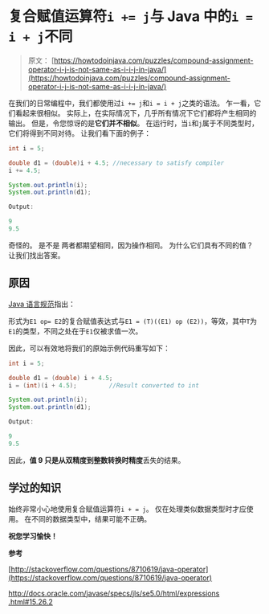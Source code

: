 # 复合赋值运算符`i += j`与 Java 中的`i = i + j`不同

> 原文： [https://howtodoinjava.com/puzzles/compound-assignment-operator-i-j-is-not-same-as-i-i-j-in-java/](https://howtodoinjava.com/puzzles/compound-assignment-operator-i-j-is-not-same-as-i-i-j-in-java/)

在我们的日常编程中，我们都使用过`i += j`和`i = i + j`之类的语法。 乍一看，它们看起来很相似。 实际上，在实际情况下，几乎所有情况下它们都将产生相同的输出。 但是，令您惊讶的是**它们并不相似**。 在运行时，当`i`和`j`属于不同类型时，它们将得到不同对待。 让我们看下面的例子：

```java
int i = 5;

double d1 = (double)i + 4.5; //necessary to satisfy compiler
i += 4.5;

System.out.println(i);
System.out.println(d1);

Output:

9
9.5

```

奇怪的。 是不是 两者都期望相同，因为操作相同。 为什么它们具有不同的值？ 让我们找出答案。

## 原因

[Java 语言规范](https://docs.oracle.com/javase/tutorial/java/nutsandbolts/op1.html "jlsr")指出：

形式为`E1 op= E2`的复合赋值表达式与`E1 = (T)((E1) op (E2))`，等效，其中`T`为`E1`的类型，不同之处在于`E1`仅被求值一次。

因此，可以有效地将我们的原始示例代码重写如下：

```java
int i = 5;

double d1 = (double) i + 4.5;    
i = (int)(i + 4.5); 		//Result converted to int

System.out.println(i);
System.out.println(d1);

Output:

9
9.5

```

因此，**值 9 只是从双精度到整数转换时精度**丢失的结果。

## 学过的知识

始终非常小心地使用复合赋值运算符`i + = j`。 仅在处理类似数据类型时才应使用。 在不同的数据类型中，结果可能不正确。

**祝您学习愉快！**

**参考**

[http://stackoverflow.com/questions/8710619/java-operator](https://stackoverflow.com/questions/8710619/java-operator)

[http://docs.oracle.com/javase/specs/jls/se5.0/html/expressions .html#15.26.2](https://docs.oracle.com/javase/tutorial/java/nutsandbolts/op1.html)